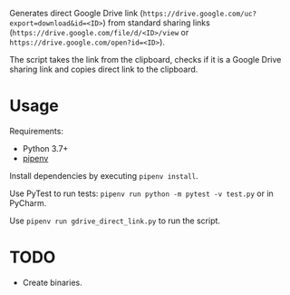 Generates direct Google Drive link (`https://drive.google.com/uc?export=download&id=<ID>`) from standard sharing links (`https://drive.google.com/file/d/<ID>/view` or `https://drive.google.com/open?id=<ID>`).

The script takes the link from the clipboard, checks if it is a Google Drive sharing link and copies direct link to the clipboard.

# Usage

Requirements:

- Python 3.7+
- [pipenv](https://pipenv.readthedocs.io/en/latest/)

Install dependencies by executing `pipenv install`. 

Use PyTest to run tests: `pipenv run python -m pytest -v test.py` or in PyCharm.

Use `pipenv run gdrive_direct_link.py` to run the script. 

# TODO

- Create binaries.  
